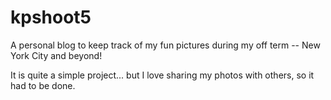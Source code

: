 # kpshoot5
A personal blog to keep track of my fun pictures during my off term -- New York City and beyond! 

It is quite a simple project... but I love sharing my photos with others, so it had to be done. 
